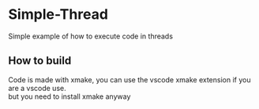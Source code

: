 # Simple-Thread
Simple example of how to execute code in threads

## How to build
Code is made with xmake, you can use the vscode xmake extension if you are a vscode use.  
but you need to install xmake anyway
